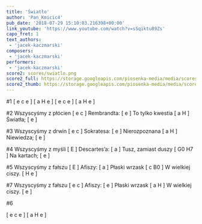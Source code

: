 ```yaml
---
title: 'Światło'
author: 'Pan_Kmicic4'
pub_date: '2018-07-29 15:10:03.216398+00:00'
link_youtube: 'https://www.youtube.com/watch?v=sSqiktu89Zs'
capo_fret: 1
text_authors:
 - 'jacek-kaczmarski'
composers:
 - 'jacek-kaczmarski'
performers:
 - 'jacek-kaczmarski'
score2: scores/swiatlo.png
score2_full: https://storage.googleapis.com/piosenka-media/media/scores/swiatlo.png
score2_thumb: https://storage.googleapis.com/piosenka-media/media/scores/swiatlo.png.180x0_q85_upscale.png
---
```


#1
[ e c e ]
[ a H e ]
[ e c e ]
[ a H e ]

#2
Wszyscyśmy z płócien [ e c ]
Rembrandta: [ e ]
To tylko kwestia [ a H ]
Światła; [ e ]

#3
Wszyscyśmy z drwin [ e c ]
Sokratesa: [ e ]
Nierozpoznana [ a H ]
Niewiedza; [ e ]

#4
Wszyscyśmy z myśli [ E ]
Descartes’a: [ a ]
Tusz, zamiast duszy [ G0 H7 ]
Na kartach; [ e ]

#5
Wszyscyśmy z fałszu [ E ]
Afiszy: [ a ]
Płaski wrzask [ c B0 ]
W wielkiej ciszy. [ H e ]

#7
Wszyscyśmy z fałszu [ e c ]
Afiszy: [ e ]
Płaski wrzask [ a H ]
W wielkiej ciszy. [ e ]


#6

[ e c e ]
[ a H e ]